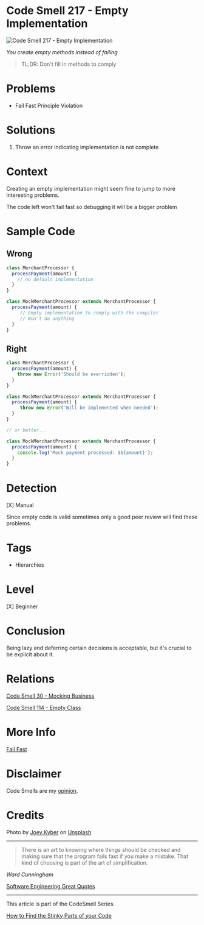 # Code Smell 217 - Empty Implementation
            
![Code Smell 217 - Empty Implementation](Code%20Smell%20217%20-%20Empty%20Implementation.jpg)

*You create empty methods instead of failing*

> TL;DR: Don't fill in methods to comply

# Problems

- Fail Fast Principle Violation

# Solutions

1.  Throw an error indicating implementation is not complete

# Context

Creating an empty implementation might seem fine to jump to more interesting problems. 

The code left won't fail fast so debugging it will be a bigger problem

# Sample Code

## Wrong

<!-- [Gist Url](https://gist.github.com/mcsee/56e55a0fdee9d223fc050652b298f699) -->

```javascript
class MerchantProcessor {
  processPayment(amount) {
    // no default implementation
  }
}

class MockMerchantProcessor extends MerchantProcessor {
  processPayment(amount) {
     // Empty implementation to comply with the compiler
     // Won't do anything
  }
}
```

## Right

<!-- [Gist Url](https://gist.github.com/mcsee/77dcf4848f489f7011aefbe4971d4b0a) -->

```javascript
class MerchantProcessor {
  processPayment(amount) {
    throw new Error('Should be overridden');
  }
}

class MockMerchantProcessor extends MerchantProcessor {
  processPayment(amount) {
     throw new Error('Will be implemented when needed');
  }
}

// or better...

class MockMerchantProcessor extends MerchantProcessor {
  processPayment(amount) {
    console.log('Mock payment processed: $${amount}');
  }
}
```

# Detection

[X] Manual

Since empty code is valid sometimes only a good peer review will find these problems.

# Tags

- Hierarchies

# Level

[X] Beginner

# Conclusion

Being lazy and deferring certain decisions is acceptable, but it's crucial to be explicit about it.

# Relations

[Code Smell 30 - Mocking Business](https://github.com/mcsee/Software-Design-Articles/tree/main/Articles/Code%20Smells/Code%20Smell%2030%20-%20Mocking%20Business/readme.md)

[Code Smell 114 - Empty Class](https://github.com/mcsee/Software-Design-Articles/tree/main/Articles/Code%20Smells/Code%20Smell%20114%20-%20Empty%20Class/readme.md)

# More Info

[Fail Fast](https://github.com/mcsee/Software-Design-Articles/tree/main/Articles/Theory/Fail%20Fast/readme.md)

# Disclaimer

Code Smells are my [opinion](https://github.com/mcsee/Software-Design-Articles/tree/main/Articles/Blogging/I%20Wrote%20More%20than%2090%20Articles%20on%202021%20Here%20is%20What%20I%20Learned/readme.md).

# Credits

Photo by [Joey Kyber](https://unsplash.com/@jtkyber1) on [Unsplash](https://unsplash.com/photos/45FJgZMXCK8)
    
* * *

> There is an art to knowing where things should be checked and making sure that the program fails fast if you make a mistake. That kind of choosing is part of the art of simplification.

_Ward Cunningham_

[Software Engineering Great Quotes](https://github.com/mcsee/Software-Design-Articles/tree/main/Articles/Quotes/Software%20Engineering%20Great%20Quotes/readme.md)

* * *

This article is part of the CodeSmell Series.

[How to Find the Stinky Parts of your Code](https://github.com/mcsee/Software-Design-Articles/tree/main/Articles/Code%20Smells/How%20to%20Find%20the%20Stinky%20parts%20of%20your%20Code/readme.md)